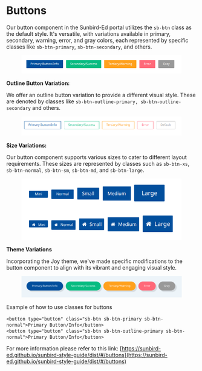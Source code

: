 # Buttons

Our button component in the Sunbird-Ed portal utilizes the `sb-btn` class as the default style. It's versatile, with variations available in primary, secondary, warning, error, and gray colors, each represented by specific classes like `sb-btn-primary`, `sb-btn-secondary`, and others.

<figure><img src="../../../../../.gitbook/assets/image (70).png" alt=""><figcaption></figcaption></figure>

**Outline Button Variation:**

We offer an outline button variation to provide a different visual style. These are denoted by classes like `sb-btn-outline-primary, sb-btn-outline-secondary` and others.

<figure><img src="../../../../../.gitbook/assets/image (71).png" alt=""><figcaption></figcaption></figure>

**Size Variations:**

Our button component supports various sizes to cater to different layout requirements. These sizes are represented by classes such as `sb-btn-xs`, `sb-btn-normal`, `sb-btn-sm`, `sb-btn-md`, and `sb-btn-large`.

<figure><img src="../../../../../.gitbook/assets/image (72).png" alt=""><figcaption></figcaption></figure>

**Theme Variations**

Incorporating the Joy theme, we've made specific modifications to the button component to align with its vibrant and engaging visual style.

<figure><img src="../../../../../.gitbook/assets/image (64).png" alt=""><figcaption></figcaption></figure>

Example of how to use classes for buttons

```
<button type="button" class="sb-btn sb-btn-primary sb-btn-normal">Primary Button/Info</button>
<button type="button" class="sb-btn sb-btn-outline-primary sb-btn-normal">Primary Button/Info</button>
```

For more information please refer to this link: [https://sunbird-ed.github.io/sunbird-style-guide/dist/#/buttons](https://sunbird-ed.github.io/sunbird-style-guide/dist/#/buttons)
